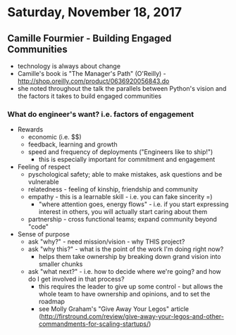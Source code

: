 # Saturday, November 18, 2017

## Camille Fourmier - Building Engaged Communities

- technology is always about change
- Camille's book is "The Manager's Path" (O'Reilly) - http://shop.oreilly.com/product/0636920056843.do
- she noted throughout the talk the parallels between Python's vision and the factors it takes to build engaged communities

### What do engineer's want? i.e. factors of engagement

- Rewards
  - economic (i.e. $$)
  - feedback, learning and growth
  - speed and frequency of deployments ("Engineers like to ship!")
    - this is especially important for commitment and engagement
- Feeling of respect 
  - pyschological safety; able to make mistakes, ask questions and be vulnerable
  - relatedness - feeling of kinship, friendship and community
  - empathy - this is a learnable skill - i.e. you can fake sincerity =)
    - "where attention goes, energy flows" - i.e. if you start expressing interest in others, you will actually start caring about them
  - partnership - cross functional teams; expand community beyond "code"
- Sense of purpose
  - ask "why?" - need mission/vision - why THIS project?
  - ask "why this?" - what is the point of the work I'm doing right now?
    - helps them take ownership by breaking down grand vision into smaller chunks
  - ask "what next?" - i.e. how to decide where we're going? and how do I get involved in that process?
    - this requires the leader to give up some control - but allows the whole team to have ownership and opinions, and to set the roadmap
    - see Molly Graham's "Give Away Your Legos" article (http://firstround.com/review/give-away-your-legos-and-other-commandments-for-scaling-startups/)
    
